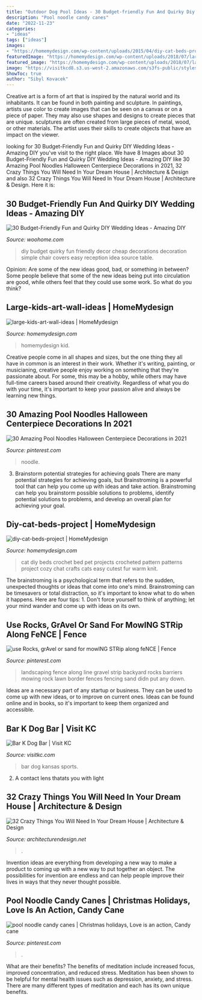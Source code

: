 ```yaml
---
title: "Outdoor Dog Pool Ideas - 30 Budget-friendly Fun And Quirky Diy Wedding Ideas"
description: "Pool noodle candy canes"
date: "2022-11-23"
categories:
- "ideas"
tags: ["ideas"]
images:
- "https://homemydesign.com/wp-content/uploads/2015/04/diy-cat-beds-project.jpg"
featuredImage: "https://homemydesign.com/wp-content/uploads/2018/07/large-kids-art-wall-ideas.jpg"
featured_image: "https://homemydesign.com/wp-content/uploads/2018/07/large-kids-art-wall-ideas.jpg"
image: "https://visitkcd8.s3.us-west-2.amazonaws.com/s3fs-public/styles/slider_850x400_/public/IMG_20180804_195559_6332DBA9-7FF4-4368-8C22AB50571E2BD6.jpg?itok=J7fDNbz1"
ShowToc: true
author: "Sibyl Kovacek"
---
```



Creative art is a form of art that is inspired by the natural world and its inhabitants. It can be found in both painting and sculpture. In paintings, artists use color to create images that can be seen on a canvas or on a piece of paper. They may also use shapes and designs to create pieces that are unique. sculptures are often created from large pieces of metal, wood, or other materials. The artist uses their skills to create objects that have an impact on the viewer.

	

		
looking for 30 Budget-Friendly Fun and Quirky DIY Wedding Ideas - Amazing DIY you've visit to the right place. We have 8 Images about 30 Budget-Friendly Fun and Quirky DIY Wedding Ideas - Amazing DIY like 30 Amazing Pool Noodles Halloween Centerpiece Decorations in 2021, 32 Crazy Things You Will Need In Your Dream House | Architecture &amp; Design and also 32 Crazy Things You Will Need In Your Dream House | Architecture &amp; Design. Here it is:
		
    
## 30 Budget-Friendly Fun And Quirky DIY Wedding Ideas - Amazing DIY

<img loading=lazy src="http://www.woohome.com/wp-content/uploads/2014/01/diy-wedding-ideas-10.jpg" onerror="this.onerror=null;this.src='https://tse1.mm.bing.net/th?id=OIP.3Beek2sbjcFI8XWQJtt-MAHaLH&amp;pid=15.1';" alt="30 Budget-Friendly Fun and Quirky DIY Wedding Ideas - Amazing DIY">

_Source: woohome.com_

>diy budget quirky fun friendly decor cheap decorations decoration simple chair covers easy reception idea source table. 

	

Opinion: Are some of the new ideas good, bad, or something in between?
Some people believe that some of the new ideas being put into circulation are good, while others feel that they could use some work. So what do you think?

    
## Large-kids-art-wall-ideas | HomeMydesign

<img loading=lazy src="https://homemydesign.com/wp-content/uploads/2018/07/large-kids-art-wall-ideas.jpg" onerror="this.onerror=null;this.src='https://tse2.mm.bing.net/th?id=OIP._kyggLcT9nrQ1u0hSBCGRwHaLI&amp;pid=15.1';" alt="large-kids-art-wall-ideas | HomeMydesign">

_Source: homemydesign.com_

>homemydesign kid. 

	

Creative people come in all shapes and sizes, but the one thing they all have in common is an interest in their work. Whether it's writing, painting, or musicianing, creative people enjoy working on something that they're passionate about. For some, this may be a hobby, while others may have full-time careers based around their creativity. Regardless of what you do with your time, it's important to keep your passion alive and always be learning new things.

    
## 30 Amazing Pool Noodles Halloween Centerpiece Decorations In 2021

<img loading=lazy src="https://i.pinimg.com/736x/5b/50/2c/5b502ca6880a45c5337c84841398784e.jpg" onerror="this.onerror=null;this.src='https://tse3.mm.bing.net/th?id=OIP.iyC4N_lCVaoedbY8liF3cQHaJ4&amp;pid=15.1';" alt="30 Amazing Pool Noodles Halloween Centerpiece Decorations in 2021">

_Source: pinterest.com_

>noodle. 

	

3. Brainstorm potential strategies for achieving goals
There are many potential strategies for achieving goals, but Brainstroming is a powerful tool that can help you come up with ideas and take action. Brainstroming can help you brainstorm possible solutions to problems, identify potential solutions to problems, and develop an overall plan for achieving your goal.

    
## Diy-cat-beds-project | HomeMydesign

<img loading=lazy src="https://homemydesign.com/wp-content/uploads/2015/04/diy-cat-beds-project.jpg" onerror="this.onerror=null;this.src='https://tse2.mm.bing.net/th?id=OIP.wxWfrD5auwesE6UoJZWiJwHaJ6&amp;pid=15.1';" alt="diy-cat-beds-project | HomeMydesign">

_Source: homemydesign.com_

>cat diy beds crochet bed pet projects crocheted pattern patterns project cozy chat crafts cats easy cutest fur warm knit. 

	

The brainstroming is a psychological term that refers to the sudden, unexpected thoughts or ideas that come into one's mind. Brainstroming can be timesavers or total distraction, so it's important to know what to do when it happens. Here are four tips: 1. Don't force yourself to think of anything; let your mind wander and come up with ideas on its own. 
    
## Use Rocks, GrAvel Or Sand For MowING STRip Along FeNCE | Fence

<img loading=lazy src="https://i.pinimg.com/736x/7e/d5/ff/7ed5ffab2f0c21ffcd6a1cfd8adbed95--backyard-landscaping-backyard-ideas.jpg" onerror="this.onerror=null;this.src='https://tse4.mm.bing.net/th?id=OIP.cTyuGQj3hyAkw40ypdfjQgHaJ3&amp;pid=15.1';" alt="use Rocks, grAvel or sand for mowING STRip along feNCE | Fence">

_Source: pinterest.com_

>landscaping fence along line gravel strip backyard rocks barriers mowing rock lawn border fences fencing sand didn put any down. 

	

Ideas are a necessary part of any startup or business. They can be used to come up with new ideas, or to improve on current ones. Ideas can be found online and in books, so it's important to keep them organized and accessible.

    
## Bar K Dog Bar | Visit KC

<img loading=lazy src="https://visitkcd8.s3.us-west-2.amazonaws.com/s3fs-public/styles/slider_850x400_/public/IMG_20180804_195559_6332DBA9-7FF4-4368-8C22AB50571E2BD6.jpg?itok=J7fDNbz1" onerror="this.onerror=null;this.src='https://tse3.mm.bing.net/th?id=OIP.UjdtcYBp7GnZQhbqbZ2TdAHaDf&amp;pid=15.1';" alt="Bar K Dog Bar | Visit KC">

_Source: visitkc.com_

>bar dog kansas sports. 

	

2. A contact lens thatats you with light

    
## 32 Crazy Things You Will Need In Your Dream House | Architecture &amp; Design

<img loading=lazy src="https://cdn.architecturendesign.net/wp-content/uploads/2014/09/things-in-your-dream-house-4.jpg" onerror="this.onerror=null;this.src='https://tse1.mm.bing.net/th?id=OIP.pPUcVvOIWiE2qEDdOZUt6AHaL1&amp;pid=15.1';" alt="32 Crazy Things You Will Need In Your Dream House | Architecture &amp; Design">

_Source: architecturendesign.net_

>. 

	

Invention ideas are everything from developing a new way to make a product to coming up with a new way to put together an object. The possibilities for invention are endless and can help people improve their lives in ways that they never thought possible.

    
## Pool Noodle Candy Canes | Christmas Holidays, Love Is An Action, Candy Cane

<img loading=lazy src="https://i.pinimg.com/736x/84/ef/72/84ef729b48e7474b2931bfc63e616ed3.jpg" onerror="this.onerror=null;this.src='https://tse3.mm.bing.net/th?id=OIP.VbkxVuwC0Hr53TOwWqf64AHaLp&amp;pid=15.1';" alt="pool noodle candy canes | Christmas holidays, Love is an action, Candy cane">

_Source: pinterest.com_

>. 

	

What are their benefits?
The benefits of meditation include increased focus, improved concentration, and reduced stress. Meditation has been shown to be helpful for mental health issues such as depression, anxiety, and stress. There are many different types of meditation and each has its own unique benefits.

